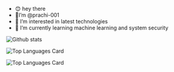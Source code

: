 - 😊 hey there
- 👋I’m @prachi-001
- 👀 I’m interested in latest technologies 
- 🌱 I’m currently learning machine learning and system security

![Github stats](https://github-readme-stats.vercel.app/api?username=prachi-001&theme=vision-friendly-dark&show_icons=true&count_private=true)

![Top Languages Card](https://github-readme-stats.vercel.app/api/top-langs/?username=prachi-001&layout=compact)

![Top Languages Card](https://github-readme-stats.vercel.app/api/top-langs/?username=prachi-001)
<!---
prachi-001/prachi-001 is a ✨ special ✨ repository because its `README.md` (this file) appears on your GitHub profile.
You can click the Preview link to take a look at your changes.
--->
